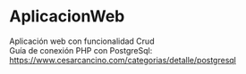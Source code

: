 # AplicacionWeb
Aplicación web con funcionalidad Crud\
Guía de conexión PHP con PostgreSql: https://www.cesarcancino.com/categorias/detalle/postgresql
